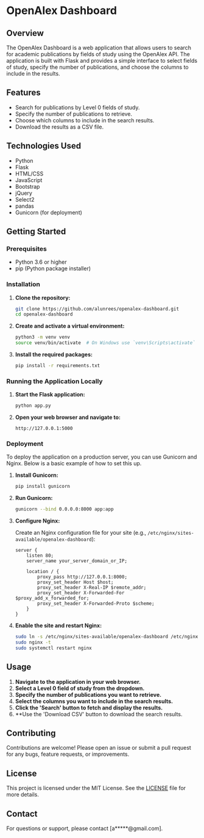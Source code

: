 # OpenAlex Dashboard

## Overview
The OpenAlex Dashboard is a web application that allows users to search for academic publications by fields of study using the OpenAlex API. The application is built with Flask and provides a simple interface to select fields of study, specify the number of publications, and choose the columns to include in the results.

## Features
- Search for publications by Level 0 fields of study.
- Specify the number of publications to retrieve.
- Choose which columns to include in the search results.
- Download the results as a CSV file.

## Technologies Used
- Python
- Flask
- HTML/CSS
- JavaScript
- Bootstrap
- jQuery
- Select2
- pandas
- Gunicorn (for deployment)

## Getting Started

### Prerequisites
- Python 3.6 or higher
- pip (Python package installer)

### Installation

1. **Clone the repository:**

    ```sh
    git clone https://github.com/alunrees/openalex-dashboard.git
    cd openalex-dashboard
    ```

2. **Create and activate a virtual environment:**

    ```sh
    python3 -m venv venv
    source venv/bin/activate  # On Windows use `venv\Scripts\activate`
    ```

3. **Install the required packages:**

    ```sh
    pip install -r requirements.txt
    ```

### Running the Application Locally

1. **Start the Flask application:**

    ```sh
    python app.py
    ```

2. **Open your web browser and navigate to:**

    ```
    http://127.0.0.1:5000
    ```

### Deployment

To deploy the application on a production server, you can use Gunicorn and Nginx. Below is a basic example of how to set this up.

1. **Install Gunicorn:**

    ```sh
    pip install gunicorn
    ```

2. **Run Gunicorn:**

    ```sh
    gunicorn --bind 0.0.0.0:8000 app:app
    ```

3. **Configure Nginx:**

    Create an Nginx configuration file for your site (e.g., `/etc/nginx/sites-available/openalex-dashboard`):

    ```nginx
    server {
        listen 80;
        server_name your_server_domain_or_IP;

        location / {
            proxy_pass http://127.0.0.1:8000;
            proxy_set_header Host $host;
            proxy_set_header X-Real-IP $remote_addr;
            proxy_set_header X-Forwarded-For $proxy_add_x_forwarded_for;
            proxy_set_header X-Forwarded-Proto $scheme;
        }
    }
    ```

4. **Enable the site and restart Nginx:**

    ```sh
    sudo ln -s /etc/nginx/sites-available/openalex-dashboard /etc/nginx/sites-enabled
    sudo nginx -t
    sudo systemctl restart nginx
    ```

## Usage

1. **Navigate to the application in your web browser.**
2. **Select a Level 0 field of study from the dropdown.**
3. **Specify the number of publications you want to retrieve.**
4. **Select the columns you want to include in the search results.**
5. **Click the 'Search' button to fetch and display the results.**
6. **Use the 'Download CSV' button to download the search results.

## Contributing

Contributions are welcome! Please open an issue or submit a pull request for any bugs, feature requests, or improvements.

## License

This project is licensed under the MIT License. See the [LICENSE](LICENSE) file for more details.

## Contact

For questions or support, please contact [a*****@gmail.com].
